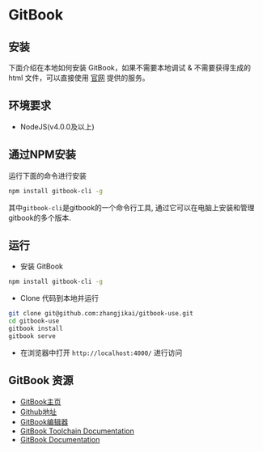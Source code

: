 # GitBook

## 安装
下面介绍在本地如何安装 GitBook，如果不需要本地调试 & 不需要获得生成的 html 文件，可以直接使用 [官网](https://www.gitbook.com/) 提供的服务。
<!-- toc -->

## 环境要求

* NodeJS(v4.0.0及以上)

## 通过NPM安装
运行下面的命令进行安装
```bash
npm install gitbook-cli -g
```
其中`gitbook-cli`是gitbook的一个命令行工具, 通过它可以在电脑上安装和管理gitbook的多个版本.



## 运行
* 安装 GitBook
```bash
npm install gitbook-cli -g
```
* Clone 代码到本地并运行
```bash
git clone git@github.com:zhangjikai/gitbook-use.git
cd gitbook-use
gitbook install
gitbook serve
```
* 在浏览器中打开 `http://localhost:4000/` 进行访问


## GitBook 资源

* [GitBook主页](https://www.gitbook.com/)
* [Github地址](https://github.com/GitbookIO/)
* [GitBook编辑器](https://www.gitbook.com/editor/osx)
* [GitBook Toolchain Documentation](http://toolchain.gitbook.com/)
* [GitBook Documentation](http://help.gitbook.com/)
